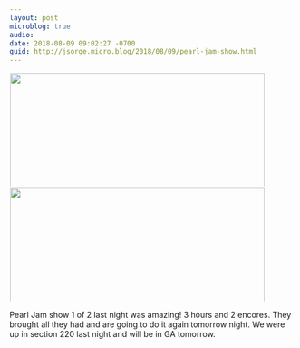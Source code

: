 ```yaml
---
layout: post
microblog: true
audio: 
date: 2018-08-09 09:02:27 -0700
guid: http://jsorge.micro.blog/2018/08/09/pearl-jam-show.html
---
```



<a href="http://mb.jsorge.net/uploads/2018/b91f27dc0c.jpg"><img src="http://mb.jsorge.net/uploads/2018/b91f27dc0c.jpg" width="600" height="449" style="display: inline-block; max-height: 200px; width: auto; padding: 1px;" class="sunlit_image" /></a><a href="http://mb.jsorge.net/uploads/2018/be49b52542.jpg"><img src="http://mb.jsorge.net/uploads/2018/be49b52542.jpg" width="600" height="449" style="display: inline-block; max-height: 200px; width: auto; padding: 1px;" class="sunlit_image" /></a>

Pearl Jam show 1 of 2 last night was amazing! 3 hours and 2 encores. They brought all they had and are going to do it again tomorrow night. We were up in section 220 last night and will be in GA tomorrow.

